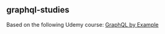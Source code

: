 ## graphql-studies

Based on the following Udemy course: [GraphQL by Example](https://www.udemy.com/course/graphql-by-example)
